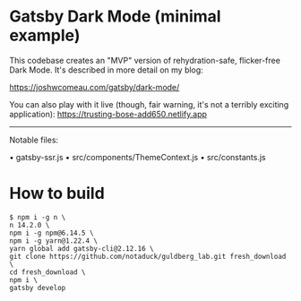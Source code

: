 # Gatsby Dark Mode (minimal example)

This codebase creates an "MVP" version of rehydration-safe, flicker-free Dark Mode. It's described in more detail on my blog:

https://joshwcomeau.com/gatsby/dark-mode/

You can also play with it live (though, fair warning, it's not a terribly exciting application): https://trusting-bose-add650.netlify.app

---

Notable files:

• gatsby-ssr.js
• src/components/ThemeContext.js
• src/constants.js

# How to build

```
$ npm i -g n \
n 14.2.0 \
npm i -g npm@6.14.5 \
npm i -g yarn@1.22.4 \
yarn global add gatsby-cli@2.12.16 \
git clone https://github.com/notaduck/guldberg_lab.git fresh_download \
cd fresh_download \
npm i \
gatsby develop
```
